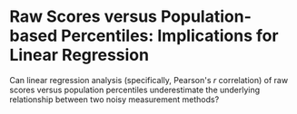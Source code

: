 # Raw Scores versus Population-based Percentiles: Implications for Linear Regression

Can linear regression analysis (specifically, Pearson's *r* correlation) of raw scores versus population percentiles underestimate the underlying relationship between two noisy measurement methods?
